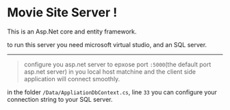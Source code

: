 # Movie Site Server !

This is an Asp.Net core and entity framework. 

to run this server you need microsoft virtual studio, and an SQL server. 

---------

>configure you asp.net server to epxose port ``:5000``(the default port asp.net server) in you local host matchine and the client side application will connect smoothly.

in the folder ```/Data/AppliationDbContext.cs```, line ``33`` you can configure your connection string to your SQL server.

